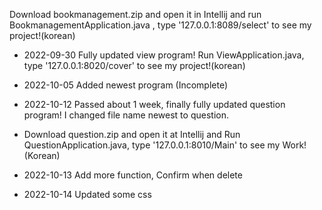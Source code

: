 Download bookmanagement.zip and open it in Intellij and run BookmanagementApplication.java , type '127.0.0.1:8089/select' to see my project!(korean)

- 2022-09-30 Fully updated view program!
Run ViewApplication.java, type '127.0.0.1:8020/cover' to see my project!(korean)

- 2022-10-05 Added newest program (Incomplete)
- 2022-10-12 Passed about 1 week, finally fully updated question program! I changed file name newest to question.
- Download question.zip and open it at Intellij and Run QuestionApplication.java, type '127.0.0.1:8010/Main' to see my Work!(Korean)
- 2022-10-13 Add more function, Confirm when delete
- 2022-10-14 Updated some css
